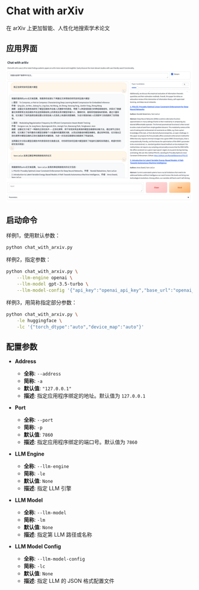 # Chat with arXiv

在 arXiv 上更加智能、人性化地搜索学术论文

## 应用界面

![chat_with_arxiv](figures/chat_with_arxiv.png)

## 启动命令

样例1，使用默认参数：

```bash
python chat_with_arxiv.py
```

样例2，指定参数：

```bash
python chat_with_arxiv.py \
    --llm-engine openai \
    --llm-model gpt-3.5-turbo \
    --llm-model-config '{"api_key":"openai_api_key","base_url":"openai_base_url"}'
```

样例3，用简称指定部分参数：

```bash
python chat_with_arxiv.py \
    -le huggingface \
    -lc '{"torch_dtype":"auto","device_map":"auto"}'
```

## 配置参数

- **Address**
  - **全称**: `--address`
  - **简称**: `-a`
  - **默认值**: `"127.0.0.1"`
  - **描述**: 指定应用程序绑定的地址。默认值为 `127.0.0.1`

- **Port**
  - **全称**: `--port`
  - **简称**: `-p`
  - **默认值**: `7860`
  - **描述**: 指定应用程序绑定的端口号。默认值为 `7860`

- **LLM Engine**
  - **全称**: `--llm-engine`
  - **简称**: `-le`
  - **默认值**: `None`
  - **描述**: 指定 LLM 引擎

- **LLM Model**
  - **全称**: `--llm-model`
  - **简称**: `-lm`
  - **默认值**: `None`
  - **描述**: 指定第 LLM 路径或名称

- **LLM Model Config**
  - **全称**: `--llm-model-config`
  - **简称**: `-lc`
  - **默认值**: `None`
  - **描述**: 指定 LLM 的 JSON 格式配置文件
